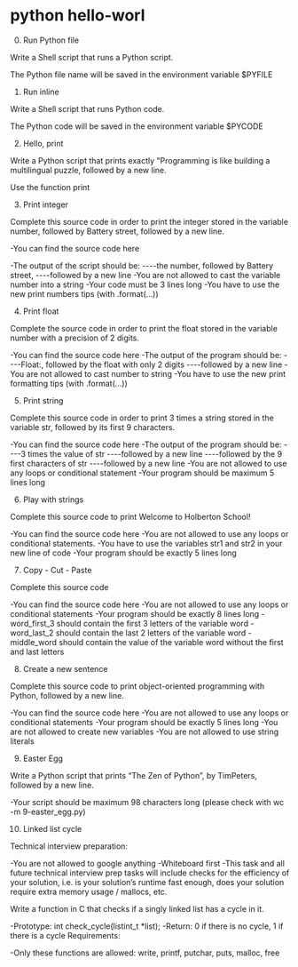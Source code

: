 # python hello-worl

0. Run Python file

Write a Shell script that runs a Python script.

The Python file name will be saved in the environment variable $PYFILE

1. Run inline

Write a Shell script that runs Python code.

The Python code will be saved in the environment variable $PYCODE

2. Hello, print 

Write a Python script that prints exactly "Programming is like building a multilingual puzzle, followed by a new line.

Use the function print

3. Print integer

Complete this source code in order to print the integer stored in the variable number, followed by Battery street, followed by a new line.

-You can find the source code here

-The output of the script should be:
----the number, followed by Battery street,
----followed by a new line
-You are not allowed to cast the variable number into a string
-Your code must be 3 lines long
-You have to use the new print numbers tips (with .format(...))

4. Print float

Complete the source code in order to print the float stored in the variable number with a precision of 2 digits.

-You can find the source code here
-The output of the program should be:
----Float:, followed by the float with only 2 digits
----followed by a new line
-You are not allowed to cast number to string
-You have to use the new print formatting tips (with .format(...))

5. Print string

Complete this source code in order to print 3 times a string stored in the variable str, followed by its first 9 characters.

-You can find the source code here
-The output of the program should be:
----3 times the value of str
----followed by a new line
----followed by the 9 first characters of str
----followed by a new line
-You are not allowed to use any loops or conditional statement
-Your program should be maximum 5 lines long

6. Play with strings 

Complete this source code to print Welcome to Holberton School!

-You can find the source code here
-You are not allowed to use any loops or conditional statements.
-You have to use the variables str1 and str2 in your new line of code
-Your program should be exactly 5 lines long

7. Copy - Cut - Paste 

Complete this source code

-You can find the source code here
-You are not allowed to use any loops or conditional statements
-Your program should be exactly 8 lines long
-word_first_3 should contain the first 3 letters of the variable word
-word_last_2 should contain the last 2 letters of the variable word
-middle_word should contain the value of the variable word without the first and last letters

8. Create a new sentence 

Complete this source code to print object-oriented programming with Python, followed by a new line.

-You can find the source code here
-You are not allowed to use any loops or conditional statements
-Your program should be exactly 5 lines long
-You are not allowed to create new variables
-You are not allowed to use string literals

9. Easter Egg 

Write a Python script that prints “The Zen of Python”, by TimPeters, followed by a new line.

-Your script should be maximum 98 characters long (please check with wc -m 9-easter_egg.py)

10. Linked list cycle 

Technical interview preparation:

-You are not allowed to google anything
-Whiteboard first
-This task and all future technical interview prep tasks will include checks for the efficiency of your    solution, i.e. is your solution’s runtime fast enough, does your solution require extra memory usage / mallocs, etc.

Write a function in C that checks if a singly linked list has a cycle in it.

-Prototype: int check_cycle(listint_t *list);
-Return: 0 if there is no cycle, 1 if there is a cycle
Requirements:

-Only these functions are allowed: write, printf, putchar, puts, malloc, free